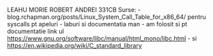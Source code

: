 LEAHU MORIE ROBERT ANDREI 331CB
Surse:
	-  blog.rchapman.org/posts/Linux_System_Call_Table_for_x86_64/ pentru syscalls pt apeluri
	- laburi si documentatia man
	- am folosit si pt documentatie link ul https://www.gnu.org/software/libc/manual/html_mono/libc.html
	- si https://en.wikipedia.org/wiki/C_standard_library
